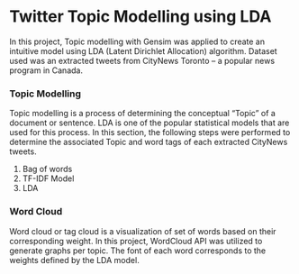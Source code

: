 # Twitter Topic Modelling using LDA

In this project, Topic modelling with Gensim was applied to create an intuitive model using LDA (Latent Dirichlet Allocation) algorithm. Dataset used was an extracted tweets from CityNews Toronto – a popular news program in Canada.

### Topic Modelling
Topic modelling is a process of determining the conceptual “Topic” of a document or sentence. LDA is one of the popular statistical models that are used for this process. In this section, the following steps were performed to determine the associated Topic and word tags of each extracted CityNews tweets.
1. Bag of words<br>
2. TF-IDF Model <br>
3. LDA <br>

### Word Cloud
Word cloud or tag cloud is a visualization of set of words based on their corresponding weight. In this project, WordCloud API was utilized to generate graphs per topic. The font of each word corresponds to the weights defined by the LDA model.
